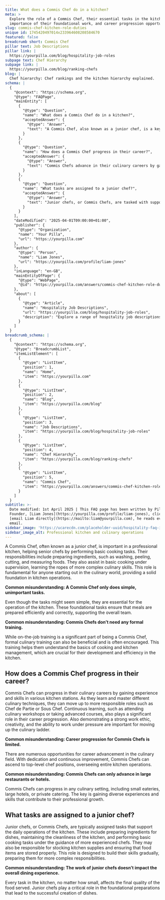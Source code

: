 ```yaml
---
title: What does a Commis Chef do in a kitchen?
meta: >
  Explore the role of a Commis Chef, their essential tasks in the kitchen, the
  importance of their foundational work, and career progression opportunities.
slug: commis-chef-kitchen-role-duties
unique id: 1745420497014x233964608208584670
featured: false
breadcrumb short: Commis Chef
pillar text: Job Descriptions
pillar link: |
  https://yourpilla.com/blog/hospitality-job-roles
subpage text: Chef Hierarchy
subpage link: |
  https://yourpilla.com/blog/ranking-chefs
blog: |
  Chef hierarchy: Chef rankings and the kitchen hierarchy explained.
schema: |
  {
    "@context": "https://schema.org",
    "@type": "FAQPage",
    "mainEntity": [
      {
        "@type": "Question",
        "name": "What does a Commis Chef do in a kitchen?",
        "acceptedAnswer": {
          "@type": "Answer",
          "text": "A Commis Chef, also known as a junior chef, is a key member of a professional kitchen. Their duties include preparing ingredients such as washing, peeling, cutting, and measuring foods, and assisting in basic cooking operations under supervision. This role is essential for anyone starting a culinary career, providing a foundational understanding of kitchen procedures."
        }
      },
      {
        "@type": "Question",
        "name": "How does a Commis Chef progress in their career?",
        "acceptedAnswer": {
          "@type": "Answer",
          "text": "Commis Chefs advance in their culinary careers by gaining experience and proficiency at different kitchen stations, learning various culinary techniques. This progression allows them to ascend to more senior roles such as Chef de Partie or Sous Chef. Continuous learning through culinary workshops or advanced courses, paired with strong work ethics and creativity, are also crucial for career advancement."
        }
      },
      {
        "@type": "Question",
        "name": "What tasks are assigned to a junior chef?",
        "acceptedAnswer": {
          "@type": "Answer",
          "text": "Junior chefs, or Commis Chefs, are tasked with supporting the daily operations of the kitchen. Their responsibilities include preparing ingredients for dishes, maintaining kitchen cleanliness, and executing basic cooking tasks under senior chef guidance. They also handle stocking kitchen supplies and proper storage of food items. These activities are critical as they build the skills needed for more complex responsibilities."
        }
      }
    ],
    "dateModified": "2025-04-01T09:00:00+01:00",
    "publisher": {
      "@type": "Organization",
      "name": "Your Pilla",
      "url": "https://yourpilla.com"
    },
    "author": {
      "@type": "Person",
      "name": "Liam Jones",
      "url": "https://yourpilla.com/profile/liam-jones"
    },
    "inLanguage": "en-GB",
    "mainEntityOfPage": {
      "@type": "WebPage",
      "@id": "https://yourpilla.com/answers/commis-chef-kitchen-role-duties"
    },
    "about": [
      {
        "@type": "Article",
        "name": "Hospitality Job Descriptions",
        "url": "https://yourpilla.com/blog/hospitality-job-roles",
        "description": "Explore a range of hospitality job descriptions that guide on deciding specific duties and tasks for various roles within your business."
      }
    ]
  }
breadcrumb_schema: |
  {
    "@context": "https://schema.org",
    "@type": "BreadcrumbList",
    "itemListElement": [
      {
        "@type": "ListItem",
        "position": 1,
        "name": "Home",
        "item": "https://yourpilla.com"
      },
      {
        "@type": "ListItem",
        "position": 2,
        "name": "Blog",
        "item": "https://yourpilla.com/blog"
      },
      {
        "@type": "ListItem",
        "position": 3,
        "name": "Job Descriptions",
        "item": "https://yourpilla.com/blog/hospitality-job-roles"
      },
      {
        "@type": "ListItem",
        "position": 4,
        "name": "Chef Hierarchy",
        "item": "https://yourpilla.com/blog/ranking-chefs"
      },
      {
        "@type": "ListItem",
        "position": 5,
        "name": "Commis Chef",
        "item": "https://yourpilla.com/answers/commis-chef-kitchen-role-duties"
      }
    ]
  }
subtitle: >-
  Date modified: 1st April 2025 | This FAQ page has been written by Pilla
  Founder, [Liam Jones](https://yourpilla.com/profile/liam-jones), click to
  [email Liam directly](https://mailto:liam@yourpilla.com), he reads every
  email.
sidebar_image: 'https://ucarecdn.com/placeholder-uuid/hospitality-faq-image.jpg'
sidebar_image_alt: Professional kitchen and culinary operations
---
```

A Commis Chef, often known as a junior chef, is important in a professional kitchen, helping senior chefs by performing basic cooking tasks. Their responsibilities include preparing ingredients, such as washing, peeling, cutting, and measuring foods. They also assist in basic cooking under supervision, learning the ropes of more complex culinary skills. This role is fundamental for anyone starting out in the culinary world, providing a solid foundation in kitchen operations.

**Common misunderstanding: A Commis Chef only does simple, unimportant tasks.**

Even though the tasks might seem simple, they are essential for the operation of the kitchen. These foundational tasks ensure that meals are prepared efficiently and correctly, supporting the overall team.

**Common misunderstanding: Commis Chefs don’t need any formal training.**

While on-the-job training is a significant part of being a Commis Chef, formal culinary training can also be beneficial and is often encouraged. This training helps them understand the basics of cooking and kitchen management, which are crucial for their development and efficiency in the kitchen.

## How does a Commis Chef progress in their career?

Commis Chefs can progress in their culinary careers by gaining experience and skills in various kitchen stations. As they learn and master different culinary techniques, they can move up to more responsible roles such as Chef de Partie or Sous Chef. Continuous learning, such as attending culinary workshops or taking advanced courses, also plays a significant role in their career progression. Also demonstrating a strong work ethic, creativity, and the ability to work under pressure are important for moving up the culinary ladder.

**Common misunderstanding: Career progression for Commis Chefs is limited.**

There are numerous opportunities for career advancement in the culinary field. With dedication and continuous improvement, Commis Chefs can ascend to top-level chef positions, overseeing entire kitchen operations.

**Common misunderstanding: Commis Chefs can only advance in large restaurants or hotels.**

Commis Chefs can progress in any culinary setting, including small eateries, large hotels, or private catering. The key is gaining diverse experiences and skills that contribute to their professional growth.

## What tasks are assigned to a junior chef?

Junior chefs, or Commis Chefs, are typically assigned tasks that support the daily operations of the kitchen. These include preparing ingredients for dishes, maintaining the cleanliness of the kitchen, and performing basic cooking tasks under the guidance of more experienced chefs. They may also be responsible for stocking kitchen supplies and ensuring that food items are stored properly. This role is designed to build their skills gradually, preparing them for more complex responsibilities.

**Common misunderstanding: The work of junior chefs doesn’t impact the overall dining experience.**

Every task in the kitchen, no matter how small, affects the final quality of the food served. Junior chefs play a critical role in the foundational preparations that lead to the successful creation of dishes.
